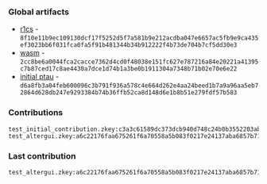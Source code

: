 ### Global artifacts
- [r1cs](./artifacts/circuit.r1cs) - `8f10e11b9ec109130dcf17f5252d5f7a581b9e212acdba047e6657ac5fb9e9ca435ef3023bb6f031fca0fa5f91b481344b34b912222f4b73de704b7cf5dd30e3`
- [wasm](./artifacts/circuit.wasm) - `2cc8be6a0044fca2cacce7362d4cd0f48038e151fc627e787216a84e20221a41395c7b87ced17c8ae4430a7dce1d74b1a3be0b1911304a7348b71b02e70e6e22`
- [initial ptau](./artifacts/initial.ptau) - `d6a8fb3a04feb600096c3b791f936a578c4e664d262e4aa24beed1b7a9a96aa5eb72864d628db247e9293384b74b36ffb52ca8d148d6e1b8b51e279fdf57b583`

### Contributions
```
test_initial_contribution.zkey:c3a3c61589dc373dcb940d748c24b0b3552203abd334415e580d3d64915363d59f32931c665c5ca1a9b6eb569f165ee7c964debca9b7783b874536e82fad4af3
test_altergui.zkey:a6c22176faa675261f6a70558a5b083f0217e24137aba6857b71b02750aef59a7f1583352dcd0d48aaa52e69d121acb72c0ec4df5f60cc59e98068bacfe27491
```

### Last contribution
```
test_altergui.zkey:a6c22176faa675261f6a70558a5b083f0217e24137aba6857b71b02750aef59a7f1583352dcd0d48aaa52e69d121acb72c0ec4df5f60cc59e98068bacfe27491
```
